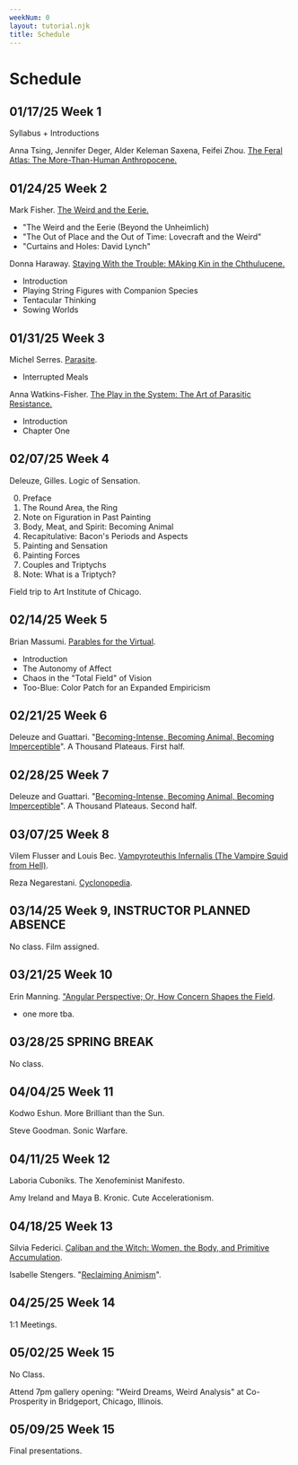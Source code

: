 ```yaml
---
weekNum: 0
layout: tutorial.njk
title: Schedule
---
```


<!-- example of linking to hosted PDF:
Maturana, Humberto & Francisco Varela. [The Tree of Knowledge](/assets/pdf/tree-of-knowledge.pdf). Foreword, Preface, Chapters 1, 2, 3, and 4. 1987. -->

# Schedule

## 01/17/25 Week 1

Syllabus + Introductions

Anna Tsing, Jennifer Deger, Alder Keleman Saxena, Feifei Zhou. [The Feral Atlas: The More-Than-Human Anthropocene.](https://feralatlas.supdigital.org/)

## 01/24/25 Week 2

Mark Fisher. [The Weird and the Eerie.](/assets/pdf/weird.pdf)

- "The Weird and the Eerie (Beyond the Unheimlich)
- "The Out of Place and the Out of Time: Lovecraft and the Weird"
- "Curtains and Holes: David Lynch"

Donna Haraway. [Staying With the Trouble: MAking Kin in the Chthulucene.](https://edisciplinas.usp.br/pluginfile.php/4374763/mod_resource/content/0/Haraway-Staying%20with%20the%20Trouble_%20Making%20Kin%20in%20the%20Chthulucene.pdf)

- Introduction
- Playing String Figures with Companion Species
- Tentacular Thinking
- Sowing Worlds

<!-- #### optional:

Mark Fisher. Ghosts of My Life: Writings on Depression, Hauntology, and Lost Futures.

Mark Fisher. Postcapitalist Desire.

Anna Tsing. Life in Capitalist Ruins.

Anna Tsing. Mushroom at the End of the World. -->

## 01/31/25 Week 3

Michel Serres. [Parasite](https://xenopraxis.net/readings/serres_parasite.pdf).

- Interrupted Meals

Anna Watkins-Fisher. [The Play in the System: The Art of Parasitic Resistance.](https://archive.org/details/playinsystemarto00fish)

- Introduction
- Chapter One

## 02/07/25 Week 4

Deleuze, Gilles. Logic of Sensation.

0. Preface
1. The Round Area, the Ring
2. Note on Figuration in Past Painting
3. Body, Meat, and Spirit: Becoming Animal
4. Recapitulative: Bacon's Periods and Aspects
5. Painting and Sensation
6. Painting Forces
7. Couples and Triptychs
8. Note: What is a Triptych?

Field trip to Art Institute of Chicago.

## 02/14/25 Week 5

Brian Massumi. [Parables for the Virtual](https://monoskop.org/images/d/dc/Massumi_Brian_Parables_for_the_Virtual_Movement_Affect_Sensation_Post-Contemporary_Interventions.pdf).

- Introduction
- The Autonomy of Affect
- Chaos in the "Total Field" of Vision
- Too-Blue: Color Patch for an Expanded Empiricism

## 02/21/25 Week 6

Deleuze and Guattari. "[Becoming-Intense, Becoming Animal, Becoming Imperceptible](https://files.libcom.org/files/A%20Thousand%20Plateaus.pdf)". A Thousand Plateaus. First half.

## 02/28/25 Week 7

Deleuze and Guattari. "[Becoming-Intense, Becoming Animal, Becoming Imperceptible](https://files.libcom.org/files/A%20Thousand%20Plateaus.pdf)". A Thousand Plateaus. Second half.

## 03/07/25 Week 8

Vilem Flusser and Louis Bec. [Vampyroteuthis Infernalis (The Vampire Squid from Hell)](https://www.rybn.org/ANTI/ADMXI/documentation/ADMXI/I._FABULATORY_EPISTEMOLOGY/VAMPYROTHEUTIS_INFERNALIS/Vilem_Flusser_Louis_Bec_-_Vampyroteuthis_Infernalis.pdf).

Reza Negarestani. [Cyclonopedia](https://ciudadtecnicolor.wordpress.com/wp-content/uploads/2011/01/cyclonopedia.pdf).

## 03/14/25 Week 9, INSTRUCTOR PLANNED ABSENCE

No class. Film assigned.

## 03/21/25 Week 10

Erin Manning. ["Angular Perspective; Or, How Concern Shapes the Field](/assets/pdf/manning-how-concern.pdf).

- one more tba.

## 03/28/25 SPRING BREAK

No class.

## 04/04/25 Week 11

Kodwo Eshun. More Brilliant than the Sun.

Steve Goodman. Sonic Warfare.

## 04/11/25 Week 12

Laboria Cuboniks. The Xenofeminist Manifesto.

Amy Ireland and Maya B. Kronic. Cute Accelerationism.

## 04/18/25 Week 13

Silvia Federici. [Caliban and the Witch: Women, the Body, and Primitive Accumulation](https://files.libcom.org/files/Caliban%20and%20the%20Witch.pdf).

Isabelle Stengers. "[Reclaiming Animism](https://www.e-flux.com/journal/36/61245/reclaiming-animism/)".

## 04/25/25 Week 14

1:1 Meetings.

## 05/02/25 Week 15

No Class.

Attend 7pm gallery opening: "Weird Dreams, Weird Analysis" at Co-Prosperity in Bridgeport, Chicago, Illinois.

## 05/09/25 Week 15

Final presentations.

<!--


Deleuze, Gilles. Logic of Sense.

- First Series on Paradox
- The Simulacrum and Ancient Philosophy: Plato and the Simulacrum

Munster, Anna. An Aesthetia of Networks: Conjunctive Experience in Art and Technology. 2013.

Dodds, Joseph. [Psychoanalysis and Ecology at the Edge of Chaos: Complexity Theory, Deleuze, Guattari and Psychoanalysis for a Climate in Crisis](/assets/pdf/Psychoanalysis-and-Ecology.pdf). 2012.

Parisi, Luciana. Contagious Architectures: Computation, Aesthetics, and Space. 2022. [selections forthcoming] -->

<!-- Bergson, Henri. Creative Evolution. 1908. [selections]

Curtis, Adam. “The Use and Abuse of Vegetal Concepts” from All Watched Over From Machines of Loving Grace. 2011. BBC.

Deleuze, Gilles and Felix Guattari. “On the Refrain”. A Thousand Plateaus, trans. Brian Massumi. University of Minnesota Press. 2022.

Dhaliwal, Ranjodh. “Addressability: or What is Computation Even?” Critical Inquiry. 2022.

Galloway, Alexander. Uncomputable: Play and Politics in the Long Digital Age. Verso, 2022. [selections]

Grosz, Elizabeth. Chaos, Territory, Art: Deleuze and the Framing of the Earth. Duke University Press. 2008.

[Holmes, Brian. Guattari's Schizoanalytic Cartographies: Or, the Pathic Core at the Heart of Cybernetics](https://miriamgrossi.paginas.ufsc.br/files/2013/02/25090965-Guattari%E2%80%99s-Schizoanalytic-Cartographies.pdf).

Hui, Yuk. On the Existence of Digital Objects. University of Minnesota Press. 2009.

Liu, Cixin. The Three Body Problem. 2008.

Parisi, Luciana. Contagious Architecture: Computation, Aesthetics and Space. MIT Press. 2022.

Prigogine, Ilya and Isabelle Stengers. Order Out of Chaos: Man’s New Dialogue with Nature. Verso.2019.

Stengers, Isabelle. Cosmopolitics. Selections.

Turner, Fred. From Counterculture to Cyberculture. University of Stanford Press. 2009.

von Uexkull, Jakob. A Foray into the World of Animals and Humans, trans. Joseph D. O’Neil. University of Minnesota Press. 2010.

von Foerster, Heinz. The Beginning of Heaven and Earth has no Name: Seven Days with Second-Order Cybernetics. 2014. -->

[def]: /assets/pdf/Count-to-three.pdf
